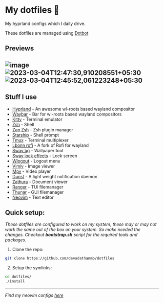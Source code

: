 # My dotfiles 🖤

My hyprland configs which I daily drive.

These dotfiles are managed using [Dotbot](https://github.com/anishathalye/dotbot)

## Previews

![image](https://user-images.githubusercontent.com/84301852/222884069-222f5962-dbc5-49c3-90ea-b5c6d95cdb56.png)
<br>
![2023-03-04T12:47:30,910208551+05:30](https://user-images.githubusercontent.com/84301852/222883559-4b698732-5eac-4d19-af70-59e8e8e9f014.png)
<br>
![2023-03-04T12:45:52,061223248+05:30](https://user-images.githubusercontent.com/84301852/222883536-5622d774-bc60-49bc-9128-83a43bcb2b7b.png)
<br>
---

## Stuff I use

- [Hyprland](https://hyprland.org/) - An awesome wl-roots based wayland compositor
- [Waybar](https://github.com/Alexays/Waybar) - Bar for wl-roots based wayland compositors
- [Kitty](https://sw.kovidgoyal.net/kitty/) - Terminal emulator
- [Zsh](https://www.zsh.org/) - Shell
- [Zap Zsh](https://github.com/zap-zsh/zap) - Zsh plugin manager
- [Starship](https://starship.rs/) - Shell prompt
- [Tmux](https://github.com/tmux/tmux) - Terminal multiplexer
- [Lbonn rofi](https://github.com/lbonn/rofi) - A fork of Rofi for wayland
- [Sway bg](https://github.com/swaywm/swaybg) - Wallpaper tool
- [Sway lock effects](https://github.com/mortie/swaylock-effects) - Lock screen
- [Wlogout](https://github.com/ArtsyMacaw/wlogout) - Logout menu
- [Vimiv](https://github.com/karlch/vimiv) - Image viewer
- [Mpv](https://github.com/mpv-player/mpv) - Video player
- [Dunst](https://github.com/dunst-project/dunst) - A light weight notification daemon
- [Zathura](https://github.com/pwmt/zathura) - Document viewer
- [Ranger](https://github.com/ranger/ranger) - TUI filemanager
- [Thunar](https://github.com/xfce-mirror/thunar) - GUI filemanager
- [Neovim](https://github.com/neovim/neovim) - Text editor

## Quick setup:

_These dotfiles are configured to work on my system, these may or may not work the same out of the box on your system. So make needed the changes. Checkout **bootstrap.sh** script for the required tools and packages._
<br>

1. Clone the repo:

```bash
git clone https://github.com/devadathanmb/dotfiles
```

2. Setup the symlinks:

```bash
cd dotfiles/
./install
```

---

_Find my neovim configs [here](https://github.com/devadathanmb/entevim)_
